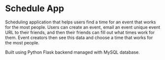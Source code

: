 # Schedule App

Scheduling application that helps users find a time for an event that works for the most people.
Users can create an event, email an event unique event URL to their friends, and then their friends can fill out what times work for them.
Event creators then see this data and choose a time that works for the most people.

Built using Python Flask backend managed with MySQL database.
